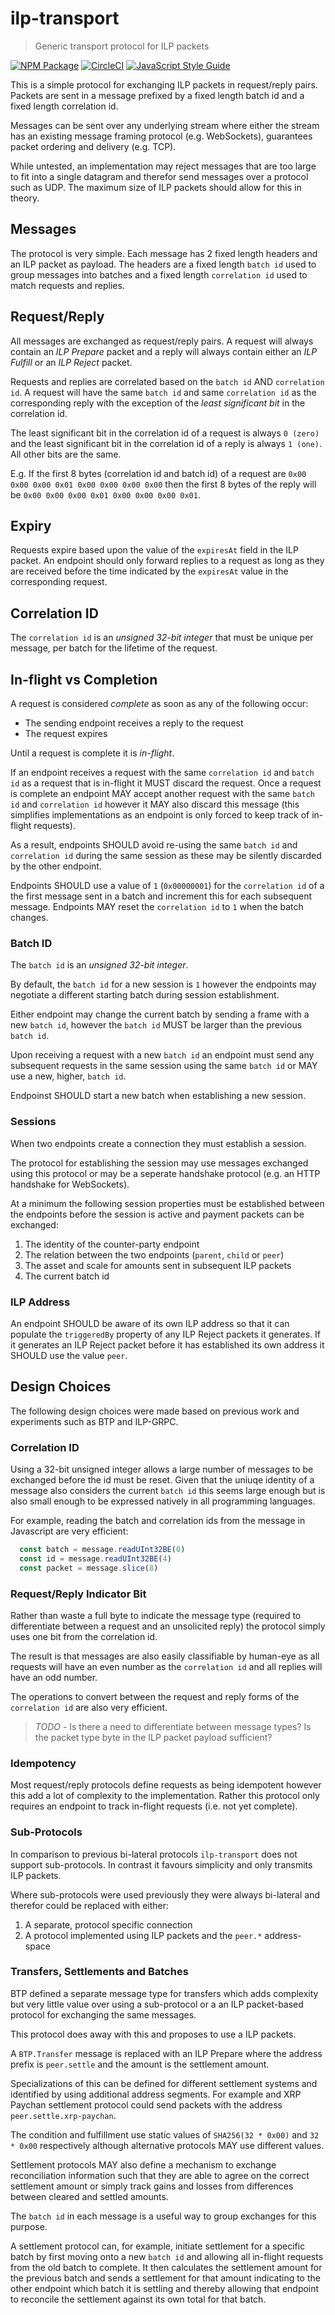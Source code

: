 # ilp-transport
> Generic transport protocol for ILP packets

[![NPM Package](https://img.shields.io/npm/v/ilp-transport.svg?style=flat)](https://npmjs.org/package/ilp-transport)
[![CircleCI](https://circleci.com/gh/interledgerjs/ilp-transport.svg?style=shield)](https://circleci.com/gh/interledgerjs/ilp-transport)
[![JavaScript Style Guide](https://img.shields.io/badge/code_style-standard-brightgreen.svg)](https://standardjs.com)

This is a simple protocol for exchanging ILP packets in request/reply pairs. Packets are sent in a message prefixed by a fixed length batch id and a fixed length correlation id.

Messages can be sent over any underlying stream where either the stream has an existing message framing protocol (e.g. WebSockets), guarantees packet ordering and delivery (e.g. TCP).

While untested, an implementation may reject messages that are too large to fit into a single datagram and therefor send messages over a protocol such as UDP. The maximum size of ILP packets should allow for this in theory.

## Messages

The protocol is very simple. Each message has 2 fixed length headers and an ILP packet as payload. The headers are a fixed length `batch id` used to group messages into batches and a fixed length `correlation id` used to match requests and replies.

## Request/Reply

All messages are exchanged as request/reply pairs. A request will always contain an _ILP Prepare_ packet and a reply will always contain either an _ILP Fulfill_ or an _ILP Reject_ packet.

Requests and replies are correlated based on the `batch id` AND `correlation id`. A request will have the same `batch id` and same `correlation id` as the corresponding reply with the exception of the *least significant bit* in the correlation id.

The least significant bit in the correlation id of a request is always `0 (zero)` and the least significant bit in the correlation id of a reply is always `1 (one)`. All other bits are the same.

E.g. If the first 8 bytes (correlation id and batch id) of a request are `0x00 0x00 0x00 0x01 0x00 0x00 0x00 0x00` then the first 8 bytes of the reply will be `0x00 0x00 0x00 0x01 0x00 0x00 0x00 0x01`.

## Expiry

Requests expire based upon the value of the `expiresAt` field in the ILP packet. An endpoint should only forward replies to a request as long as they are received before the time indicated by the `expiresAt` value in the corresponding request.

## Correlation ID

The `correlation id` is an *unsigned 32-bit integer* that must be unique per message, per batch for the lifetime of the request.

## In-flight vs Completion

A request is considered *complete* as soon as any of the following occur:
 - The sending endpoint receives a reply to the request
 - The request expires 

Until a request is complete it is *in-flight*.

If an endpoint receives a request with the same `correlation id` and `batch id` as a request that is in-flight it MUST discard the request. Once a request is complete an endpoint MAY accept another request with the same `batch id` and `correlation id` however it MAY also discard this message (this simplifies implementations as an endpoint is only forced to keep track of in-flight requests).

As a result, endpoints SHOULD avoid re-using the same `batch id` and `correlation id` during the same session as these may be silently discarded by the other endpoint.

Endpoints SHOULD use a value of `1` (`0x00000001`) for the `correlation id` of a the first message sent in a batch and increment this for each subsequent message. Endpoints MAY reset the `correlation id` to `1` when the batch changes.

### Batch ID

The `batch id` is an *unsigned 32-bit integer*. 

By default, the `batch id` for a new session is `1` however the endpoints may negotiate a different starting batch during session establishment.

Either endpoint may change the current batch by sending a frame with a new `batch id`, however the `batch id` MUST be larger than the previous `batch id`.

Upon receiving a request with a new `batch id` an endpoint must send any subsequent requests in the same session using the same `batch id` or MAY use a new, higher, `batch id`.

Endpoinst SHOULD start a new batch when establishing a new session.

### Sessions

When two endpoints create a connection they must establish a session.

The protocol for establishing the session may use messages exchanged using this protocol or may be a seperate handshake protocol (e.g. an HTTP handshake for WebSockets).

At a minimum the following session properties must be established between the endpoints before the session is active and payment packets can be exchanged:

  1. The identity of the counter-party endpoint
  2. The relation between the two endpoints (`parent`, `child` or `peer`)
  3. The asset and scale for amounts sent in subsequent ILP packets
  4. The current batch id

### ILP Address

An endpoint SHOULD be aware of its own ILP address so that it can populate the `triggeredBy` property of any ILP Reject packets it generates. If it generates an ILP Reject packet before it has established its own address it SHOULD use the value `peer`.

## Design Choices

The following design choices were made based on previous work and experiments such as BTP and ILP-GRPC.

### Correlation ID

Using a 32-bit unsigned integer allows a large number of messages to be exchanged before the id must be reset. Given that the uniuqe identity of a message also considers the current `batch id` this seems large enough but is also small enough to be expressed natively in all programming languages.

For example, reading the batch and correlation ids from the message in Javascript are very efficient:
```js
  const batch = message.readUInt32BE(0)
  const id = message.readUInt32BE(4)
  const packet = message.slice(8)
```

### Request/Reply Indicator Bit

Rather than waste a full byte to indicate the message type (required to differentiate between a request and an unsolicited reply) the protocol simply uses one bit from the correlation id.

The result is that messages are also easily classifiable by human-eye as all requests will have an even number as the `correlation id` and all replies will have an odd number.

The operations to convert between the request and reply forms of the `correlation id` are also very efficient.

> *TODO* - Is there a need to differentiate between message types? Is the packet type byte in the ILP packet payload sufficient?

### Idempotency

Most request/reply protocols define requests as being idempotent however this add a lot of complexity to the implementation. Rather this protocol only requires an endpoint to track in-flight requests (i.e. not yet complete).

### Sub-Protocols

In comparison to previous bi-lateral protocols `ilp-transport` does not support sub-protocols. In contrast it favours simplicity and only transmits ILP packets.

Where sub-protocols were used previously they were always bi-lateral and therefor could be replaced with either:
  1. A separate, protocol specific connection
  2. A protocol implemented using ILP packets and the `peer.*` address-space

### Transfers, Settlements and Batches

BTP defined a separate message type for transfers which adds complexity but very little value over using a sub-protocol or a an ILP packet-based protocol for exchanging the same messages.

This protocol does away with this and proposes to use a ILP packets.

A `BTP.Transfer` message is replaced with an ILP Prepare where the address prefix is `peer.settle` and the amount is the settlement amount.

Specializations of this can be defined for different settlement systems and identified by using additional address segments. For example and XRP Paychan settlement protocol could send packets with the address `peer.settle.xrp-paychan`.

The condition and fulfillment use static values of `SHA256(32 * 0x00)` and `32 * 0x00` respectively although alternative protocols MAY use different values.

Settlement protocols MAY also define a mechanism to exchange reconciliation information such that they are able to agree on the correct settlement amount or simply track gains and losses from differences between cleared and settled amounts.

The `batch id` in each message is a useful way to group exchanges for this purpose. 

A settlement protocol can, for example, initiate settlement for a specific batch by first moving onto a new `batch id` and allowing all in-flight requests from the old batch to complete. It then calculates the settlement amount for the previous batch and sends a settlement for that amount indicating to the other endpoint which batch it is settling and thereby allowing that endpoint to reconcile the settlement against its own total for that batch.